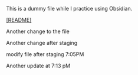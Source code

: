This is a dummy file while I practice using Obsidian.

[[README]](./README.md)

Another change to the file

Another change after staging

modify file after staging 7:05PM

Another update at 7:13 pM

